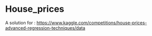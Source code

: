 # House_prices
A solution for : https://www.kaggle.com/competitions/house-prices-advanced-regression-techniques/data
